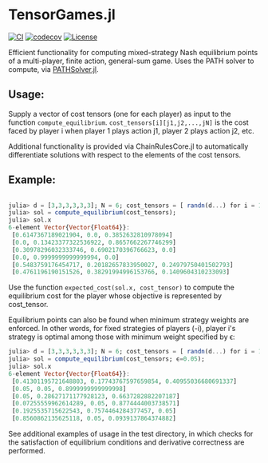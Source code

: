 # TensorGames.jl

[![CI](https://github.com/forrestlaine/TensorGames.jl/actions/workflows/CI.yml/badge.svg)](https://github.com/forrestlaine/TensorGames.jl/actions/workflows/CI.yml)
[![codecov](https://codecov.io/gh/forrestlaine/TensorGames.jl/branch/main/graph/badge.svg)](https://codecov.io/gh/forrestlaine/TensorGames.jl)
 [![License](https://img.shields.io/badge/license-MIT-blue)](https://opensource.org/licenses/MIT)

Efficient functionality for computing mixed-strategy Nash equilibrium points of a multi-player, finite action, general-sum game. Uses the PATH solver to compute, via [PATHSolver.jl](https://github.com/chkwon/PATHSolver.jl).

## Usage:
Supply a vector of cost tensors (one for each player) as input to the function ```compute_equilibrium```. 
```cost_tensors[i][j1,j2,...,jN]``` is the cost faced by player i when player 1 plays action j1, player 2 plays action j2, etc.

Additional functionality is provided via ChainRulesCore.jl to automatically differentiate solutions with respect to the elements of the cost tensors. 

## Example: 
```julia

julia> d = [3,3,3,3,3,3]; N = 6; cost_tensors = [ randn(d...) for i = 1:N];
julia> sol = compute_equilibrium(cost_tensors);
julia> sol.x
6-element Vector{Vector{Float64}}:
 [0.6147367189021904, 0.0, 0.3852632810978094]
 [0.0, 0.13423377322536922, 0.8657662267746299]
 [0.30978296032333746, 0.6902170396766623, 0.0]
 [0.0, 0.9999999999999994, 0.0]
 [0.5483759176454717, 0.20182657833950027, 0.24979750401502793]
 [0.4761196190151526, 0.38291994996153766, 0.1409604310233093]
```

Use the function ```expected_cost(sol.x, cost_tensor)``` to compute the equilibrium cost for the player whose objective is represented by cost_tensor.

Equilibrium points can also be found when minimum strategy weights are enforced. In other words, for fixed strategies of players (-i), player i's strategy is optimal among those with minimum weight specified by ϵ:
```julia
julia> d = [3,3,3,3,3,3]; N = 6; cost_tensors = [ randn(d...) for i = 1:N];
julia> sol = compute_equilibrium(cost_tensors; ϵ=0.05);
julia> sol.x
6-element Vector{Vector{Float64}}:
 [0.41301195721648803, 0.17743767597659854, 0.40955036680691337]
 [0.05, 0.05, 0.8999999999999998]
 [0.05, 0.28627171177928123, 0.6637282882207187]
 [0.07255559962614289, 0.05, 0.8774444003738571]
 [0.1925535715622543, 0.7574464284377457, 0.05]
 [0.8560862135625118, 0.05, 0.0939137864374882]
```

See additional examples of usage in the test directory, in which checks for the satisfaction of equilibrium conditions and derivative correctness are performed. 
